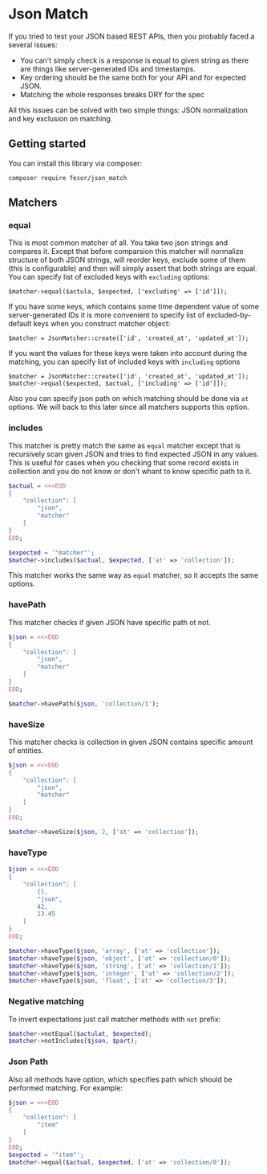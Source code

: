 Json Match
====================

If you tried to test your JSON based REST APIs, then you probably faced a several issues:

- You can't simply check is a response is equal to given string as there are things like server-generated IDs and timestamps.
- Key ordering should be the same both for your API and for expected JSON.
- Matching the whole responses breaks DRY for the spec

All this issues can be solved with two simple things: JSON normalization and key exclusion on matching.

## Getting started

You can install this library via composer:
```
composer require fesor/json_match
```

## Matchers

### equal
This is most common matcher of all. You take two json strings and compares it. Except that before comparsion this matcher will normalize structure of both JSON strings, will reorder keys, exclude some of them (this is configurable) and then will simply assert that both strings are equal. You can specify list of excluded keys with `excluding` options:
```
$matcher->equal($actula, $expected, ['excluding' => ['id']]);
```

If you have some keys, which contains some time dependent value of some server-generated IDs it is more convenient to specify list of excluded-by-default keys when you construct matcher object:
```
$matcher = JsonMatcher::create(['id', 'created_at', 'updated_at']);
```

If you want the values for these keys were taken into account during the matching, you can specify list of included keys with `including` options
```
$matcher = JsonMatcher::create(['id', 'created_at', 'updated_at']);
$matcher->equal($expected, $actual, ['including' => ['id']]);
```

Also you can specify json path on which matching should be done via `at` options. We will back to this later since all matchers supports this option.

### includes
This matcher is pretty match the same as `equal` matcher except that is recursively scan given JSON and tries to find expected JSON in any values. This is useful for cases when you checking that some record exists in collection and you do not know or don't whant to know specific path to it.

```php
$actual = <<<EOD
{
    "collection": [
        "json",
        "matcher"
    ]
}
EOD;

$expected = '"matcher"';
$matcher->includes($actual, $expected, ['at' => 'collection']);
```

This matcher works the same way as `equal` matcher, so it accepts the same options.

### havePath
This matcher checks if given JSON have specific path ot not.

```php
$json = <<<EOD
{
    "collection": [
        "json",
        "matcher"
    ]
}
EOD;

$matcher->havePath($json, 'collection/1');
```

### haveSize
This matcher checks is collection in given JSON contains specific amount of entities.

```php
$json = <<<EOD
{
    "collection": [
        "json",
        "matcher"
    ]
}
EOD;

$matcher->haveSize($json, 2, ['at' => 'collection']);
```

### haveType
```php
$json = <<<EOD
{
    "collection": [
        {},
        "json",
        42,
        13.45
    ]
}
EOD;

$matcher->haveType($json, 'array', ['at' => 'collection']);
$matcher->haveType($json, 'object', ['at' => 'collection/0']);
$matcher->haveType($json, 'string', ['at' => 'collection/1']);
$matcher->haveType($json, 'integer', ['at' => 'collection/2']);
$matcher->haveType($json, 'float', ['at' => 'collection/3']);
```

### Negative matching
To invert expectations just call matcher methods with `not` prefix:
```php
$matcher->notEqual($actulat, $expected);
$matcher->notIncludes($json, $part);
```

### Json Path
Also all methods have option, which specifies path which should be performed matching. For example:

```php
$json = <<<EOD
{
    "collection": [
        "item"
    ]
}
EOD;
$expected = '"item"';
$matcher->equal($actual, $expected, ['at' => 'collection/0']);
```


